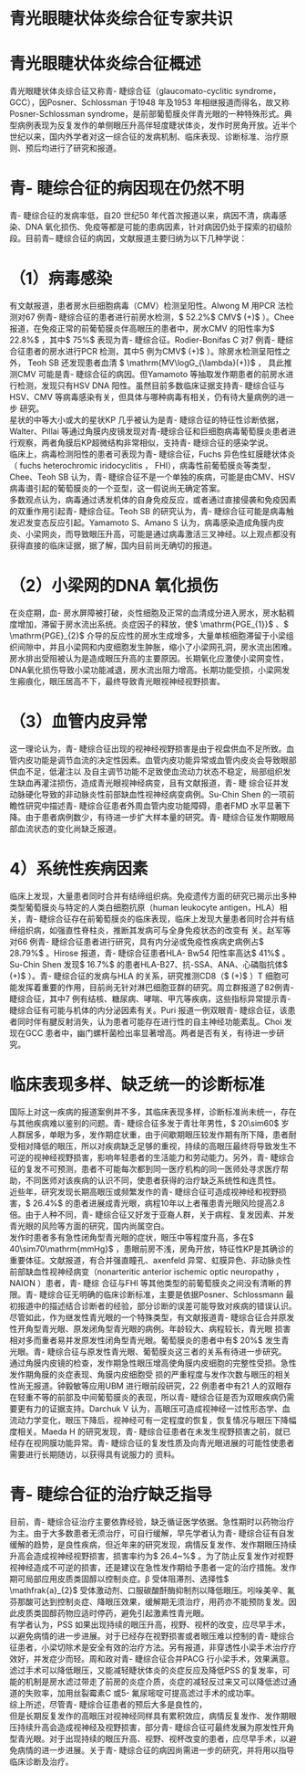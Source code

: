 # 青光眼睫状体炎综合征专家共识  
#  青光眼睫状体炎综合征概述  
青光眼睫状体炎综合征又称青- 睫综合征（glaucomato-cyclitic syndrome，GCC），因Posner、Schlossman 于1948 年及1953 年相继报道而得名，故又称Posner-Schlossman syndrome，是前部葡萄膜炎伴青光眼的一种特殊形式。典型病例表现为反复发作的单侧眼压升高伴轻度睫状体炎，发作时房角开放。近半个世纪以来，国内外学者对这一综合征的发病机制、临床表现、诊断标准、治疗原则、预后均进行了研究和报道。  
#  青- 睫综合征的病因现在仍然不明  
青- 睫综合征的发病率低，自20 世纪50 年代首次报道以来，病因不清，病毒感染、DNA 氧化损伤、免疫等都是可能的患病因素，针对病因仍处于探索的初级阶段。目前青– 睫综合征的病因，文献报道主要归纳为以下几种学说：  
# （1）病毒感染  
有文献报道，患者房水巨细胞病毒（CMV）检测呈阳性。Alwong M 用PCR 法检测对67 例青- 睫综合征的患者进行前房水检测，$ 52.2\%$  CMV$ (+)$ ）。Chee 报道，在免疫正常的前葡萄膜炎伴高眼压的患者中，房水CMV 的阳性率为$ 22.8\%$ ，其中$ 75\%$ 表现为青- 睫综合征。Rodier-Bonifas C 对7 例青- 睫综合征患者的房水进行PCR 检测，其中5 例为CMV$ (+)$ ）。除房水检测呈阳性之外， Teoh SB  还发现患者血清 $ \mathrm{MV\logG_{\lambda}(+)}$     ，   具此推 测CMV 可能是青- 睫综合征的病因。但Yamamoto 等抽取发作期患者的前房水进行检测，发现只有HSV DNA 阳性。虽然目前多数临床证据支持青- 睫综合征与HSV、CMV 等病毒感染有关，但具体与哪种病毒有相关，仍有待大量病例的进一步 研究。  
星状的中等大小或大的星状KP 几乎被认为是青- 睫综合征的特征性诊断依据，Walter、Pillai 等通过角膜内皮镜发现对青-睫综合征和巨细胞病毒葡萄膜炎患者进行观察，两者角膜后KP超微结构非常相似，支持青- 睫综合征的感染学说。  
临床上，病毒检测阳性的患者可表现为青- 睫综合征，Fuchs  异色性虹膜睫状体炎（ fuchs heterochromic iridocyclitis  ， FHI），病毒性前葡萄膜炎等类型，Chee、Teoh SB 认为，青- 睫综合征不是一个单独的疾病，可能是由CMV、HSV 病毒谱引起的葡萄膜炎的一个亚型，这一假说尚无确定答案。  
多数观点认为，病毒通过诱发机体的自身免疫反应，或者通过直接侵袭和免疫因素的双重作用引起青- 睫综合征。Teoh SB 的研究认为，青- 睫综合征可能是病毒触发迟发变态反应引起。Yamamoto S、Amano S 认为，病毒感染造成角膜内皮炎、小梁网炎，而导致眼压升高，可能是通过病毒激活三叉神经。以上观点都没有获得直接的临床证据，据了解，国内目前尚无确切的报道。  
# （2）小梁网的DNA 氧化损伤  
在炎症期，血- 房水屏障被打破，炎性细胞及正常的血清成分进入房水，房水黏稠度增加，滞留于房水流出系统。炎症因子的释放，使$ \mathrm{PGE_{1}}$    、$ \mathrm{PGE}_{2}$     介导的反应性的房水生成增多，大量单核细胞滞留于小梁组织间隙中，并且小梁网和内皮细胞发生肿胀，缩小了小梁网孔洞，房水流出困难。房水排出受阻被认为是造成眼压升高的主要原因。长期氧化应激使小梁网变性，DNA氧化损伤导致小梁功能减退，房水流出阻力增高。长期功能受损，小梁网发生瘢痕化，眼压居高不下，最终导致青光眼视神经视野损害。  
# （3）血管内皮异常  
这一理论认为，青- 睫综合征出现的视神经视野损害是由于视盘供血不足所致。血管内皮功能是调节血流的决定性因素。血管内皮功能异常或血管内皮炎会导致眼部供血不足，低灌注以 及自主调节功能不足致使血流动力状态不稳定，局部组织发生缺血再灌注损伤，造成青光眼视神经病变，且有文献报道，青- 睫 综合征并发动脉硬化导致的非动脉炎性前部缺血性视神经病变病例。Su-Chin Shen 的一项前瞻性研究中描述青- 睫综合征患者外周血管内皮功能障碍，患者FMD 水平显著下降。由于患者病例数少，有待进一步扩大样本量的研究。青- 睫综合征发作期眼局部血流状态的变化尚缺乏报道。  
# 4）系统性疾病因素  
临床上发现，大量患者同时合并有结缔组织病。免疫遗传方面的研究已揭示出多种类型葡萄膜炎与特定的人类白细胞抗原（human leukocyte antigen，HLA）相关，青- 睫综合征存在前葡萄膜炎的临床表现，临床上发现大量患者同时合并有结缔组织病，如强直性脊柱炎，推断其发病可与全身免疫状态的改变有 关。赵军等对66 例青- 睫综合征患者进行研究，具有内分泌或免疫性疾病史病例占$ 28.79\%$ 。Hirose 报道，青- 睫综合征患者HLA- Bw54 阳性率高达$ 41\%$ 。Su-Chin Shen 发现$ 16.7\%$  的患者HLA-B27、抗-SSA、ANA、心磷脂抗体$ (+)$ ）。青- 睫综合征的发病与HLA 的关系，研究推测CD8（$ (+)$ ）T 细胞可能发挥着重要的作用，目前尚无针对淋巴细胞亚群的研究。周立群报道了82例青- 睫综合征，其中7 例有结核、糖尿病、哮喘、甲亢等疾病，这些指标异常提示青- 睫综合征有可能与机体的内分泌因素有关。Puri 报道一例双眼青- 睫综合征，该患者同时伴有腱反射消失，认为患者可能存在进行性的自主神经功能紊乱。Choi 发现在GCC 患者中，幽门螺杆菌检出率显著增高。两者是否有关，有待进一步研究。  
#  临床表现多样、缺乏统一的诊断标准  
国际上对这一疾病的报道案例并不多，其临床表现多样，诊断标准尚未统一，存在与其他疾病难以鉴别的问题。青- 睫综合征多发于青壮年男性，$ 20\sim60$  岁人群居多，单眼为多，发作期症状重，由于间歇期眼压较发作期有所下降，患者耐受相对降低的眼压，所以对疾病缺乏足够的重视，持续的高眼压最终将导致发生不可逆的视神经视野损害，影响年轻患者的生活能力和劳动能力。另外，青- 睫综合征的复发不可预测，患者不可能每次都到同一医疗机构的同一医师处寻求医疗帮助，不同医师对该疾病的认识不同，使患者获得的治疗缺乏系统性和连贯性。  
近些年，研究发现长期高眼压或频繁发作的青- 睫综合征可造成视神经和视野损害，$ 26.4\%$  的患者进展成青光眼，病程10年以上者罹患青光眼风险提高2.8 倍。由于人种不同，青- 睫综合征又好发于亚裔人群，关于病程、复发因素、并发青光眼的风险等方面的研究，国内尚属空白。  
发作时患者多有急性闭角型青光眼的症状，眼压中等程度升高，多在$ 40\sim70\mathrm{mmHg}$    ，患眼前房不浅，房角开放，特征性KP是其确诊的重要体征。文献报道，有合并强直瞳孔、axenfeld 异常、虹膜异色、非动脉炎性前部缺血性视神经病变（nonarteritic anterior ischemic optic neuropathy ， NAION ）患者，青- 睫综 合征与FHI 等其他类型的前葡萄膜炎之间没有清晰的界限。青- 睫综合征无明确的临床诊断标准，主要是依据Posner、Schlossmann 最初报道中的描述结合诊断者的经验，部分诊断的误差可能导致对疾病的错误认识。尽管如此，作为继发性青光眼的一个特殊类型，有文献报道青- 睫综合征合并原发性开角型青光眼、原发闭角型青光眼的病例。年龄较大、病程较长，青光眼 损害相对多而重者易并发原发性闭角型青光眼。葡萄膜炎的患者中有$ 20\%$  发生青光眼。青- 睫综合征与原发性青光眼、葡萄膜炎这三者的关系有待进一步研究。  
通过角膜内皮镜的检查，发作期急性眼压增高使角膜内皮细胞的完整性受损。急性发作期角膜的炎症表现、角膜内皮细胞受 损的严重程度与发作次数与眼压的相关性尚无报道。钟毅敏等应用UBM 进行眼前段研究，22 例患者中有21 人的双眼存在轻重不等的前部及中间葡萄膜炎的表现，所以青- 睫综合征是否为双眼疾病仍需要更有力的证据支持。Darchuk V 认为，高眼压可造成视神经一过性形态学、血流动力学变化，眼压下降后，视神经可有一定程度的恢复，恢复情况与眼压下降幅度相关。Maeda H 的研究发现，青- 睫综合征患者在未发生视野损害之前，就已经存在视网膜功能异常。青- 睫综合征的复发性质及向青光眼进展的可能性使患者需要进行长期随访，以获得具有说服力的 资料。  
#  青- 睫综合征的治疗缺乏指导  
目前，青- 睫综合征治疗主要依靠经验，缺乏循证医学依据。急性期时以药物治疗为主。由于大多数患者无须治疗，可自行缓解，早先学者认为青- 睫综合征有自发缓解的趋势，是良性疾病，但近年来的研究发现，病情反复发作、发作期眼压持续升高会造成视神经视野损害，损害率约为$ 26.4~\%$ 。为了防止反复发作对视野视神经造成不可逆的损害，还是建议在急性发作期给予患者一定的治疗措施。发作期可局部应用皮质类固醇以控制炎症。β 受体阻滞剂、选择性$ \mathfrak{a}_{2}$     受体激动剂、口服碳酸酐酶抑制剂以降低眼压。吲哚美辛、氟芬那酸可达到控制炎症、降眼压效果，缓解期无须治疗，用药亦不能预防复发。因此皮质类固醇药物应适时停药，避免引起激素性青光眼。  
有学者认为，PSS 如果出现持续的眼压升高，视野、视杯的改变，应尽早手术，以避免病情的进一步进展。对于已经存在视野损害或者眼压难以控制的青- 睫综合征患者，小梁切除术是安全有效的治疗方法。另有报道，非穿透性小梁手术治疗疗效好，并发症少而轻。周和政对青- 睫综合征合并PACG 行小梁手术，效果满意。滤过手术可以降低眼压，又能减轻睫状体炎的炎症反应及降低PSS 的复发率，可能的机制是房水滤过带走了前房的炎症介质，炎症的减轻反过来又可以降低滤过通道的失败率，加用丝裂霉素C 或5- 氟尿嘧啶可提高滤过手术的成功率。  
综上所述，尽管青- 睫综合征患者的预后大多是良性的，  
但是长期反复发作的高眼压对视神经同样具有累积效应，病情反复发作、发作期眼压持续升高会造成视神经及视野损害，部分青- 睫综合征可最终发展为原发性开角型青光眼。对于出现持续的眼压升高、视野、视杯改变的患者，应尽早手术，以避免病情的进一步进展。关于青- 睫综合征的病因尚需进一步的研究，并将用以指导临床诊断及治疗。  
